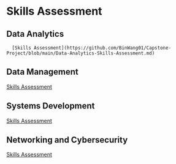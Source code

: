 # Skills Assessment

## Data Analytics
      [Skills Assessment](https://github.com/BinWang01/Capstone-Project/blob/main/Data-Analytics-Skills-Assessment.md)
## Data Management
   [Skills Assessment](https://github.com/BinWang01/Capstone-Project/blob/main/Data-Management-Skills-Assessment.md)
## Systems Development
   [Skills Assessment]()
## Networking and Cybersecurity
   [Skills Assessment]()

